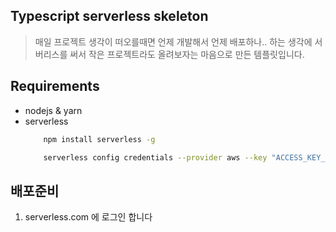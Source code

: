 ## Typescript serverless skeleton

> 매일 프로젝트 생각이 떠오를때면 언제 개발해서 언제 배포하나.. 하는 생각에 서버리스를 써서 작은 프로젝트라도 올려보자는 마음으로 만든 템플릿입니다.

## Requirements

- nodejs & yarn
- serverless
    ```bash
        npm install serverless -g

        serverless config credentials --provider aws --key "ACCESS_KEY_ID" --secret "AWS_SECRET_ACCESS_KEY"
    ```


## 배포준비

1. serverless.com 에 로그인 합니다
